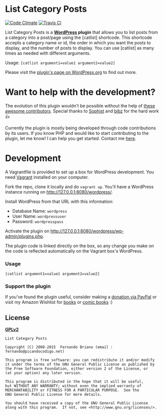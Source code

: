 # List Category Posts
[![Code Climate](https://codeclimate.com/github/picandocodigo/List-Category-Posts.png)](https://codeclimate.com/github/picandocodigo/List-Category-Posts)
[![Travis CI](https://travis-ci.org/picandocodigo/List-Category-Posts.svg)](https://travis-ci.org/picandocodigo/List-Category-Posts)

List Category Posts is a **[WordPress](http://wordpress.org) plugin**
that allows you to list posts from a category into a post/page using
the [catlist] shortcode. This shortcode accepts a category name or id,
the order in which you want the posts to display, and the number of
posts to display. You can use [catlist] as many times as needed with
different arguments.

Usage:
`[catlist argument1=value1 argument2=value2]`

Please visit the
[plugin's page on WordPress.org](http://wordpress.org/extend/plugins/list-category-posts/)
to find out more.

# Want to help with the development?

The evolution of this plugin wouldn't be possible without the help of
[these awesome contributors](https://github.com/picandocodigo/List-Category-Posts/graphs/contributors).
Special thanks to [Sophist](https://github.com/Sophist-UK) and
[bibz](https://github.com/bibz) for the
hard work :+1:

Currently the plugin is mostly being developed through code
contributions by its users. If you know PHP and would like to start
contributing to the plugin, let me know! I can help you get started.
Contact me [here](http://picandocodigo.net/about/contacto/).

# Development

A Vagrantfile is provided to set up a box for WordPress development.
You need [Vagrant](http://www.vagrantup.com/) installed on your
computer.

Fork the repo, clone it locally and do `vagrant up`. You'll have a
WordPress instance running on http://127.0.0.1:8080/wordpress/.

Install WordPress from that URL with this information:

 * Database Name: `wordpress`
 * User Name: `wordpressuser`
 * Password: `wordpresspass`

Activate the plugin on
http://127.0.0.1:8080/wordpress/wp-admin/plugins.php.

The plugin code is linked directly on the box, so any change you make
on the code is reflected automatically on the Vagrant box's WordPress.

### Usage

`[catlist argument1=value1 argument2=value2]`

### Support the plugin

If you've found the plugin useful, consider making a [donation via PayPal](http://picandocodigo.net/programacion/wordpress/list-category-posts-wordpress-plugin-english/ "Donate via PayPal") or visit my Amazon Wishlist for [books](http://www.amazon.com/gp/registry/wishlist/2HU1JYOF7DX5Q/ref=wl_web "Amazon Wishlist") or [comic books](http://www.amazon.com/registry/wishlist/1LVYAOJAZQOI0/ref=cm_wl_rlist_go_o) :)

## License
__[GPLv2](http://www.gnu.org/licenses/gpl-2.0.html)__

```
List Category Posts

Copyright (C) 2008-2015  Fernando Briano (email : fernando@picandocodigo.net)

This program is free software: you can redistribute it and/or modify
it under the terms of the GNU General Public License as published by
the Free Software Foundation, either version 2 of the License, or
(at your option) any later version.

This program is distributed in the hope that it will be useful,
but WITHOUT ANY WARRANTY; without even the implied warranty of
MERCHANTABILITY or FITNESS FOR A PARTICULAR PURPOSE.  See the
GNU General Public License for more details.

You should have received a copy of the GNU General Public License
along with this program.  If not, see <http://www.gnu.org/licenses/>.
```
